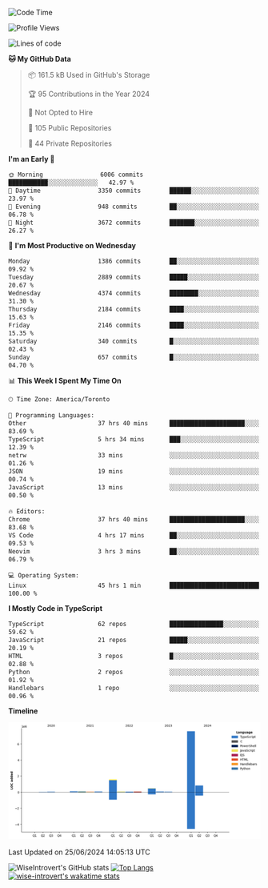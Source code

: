 <!--START_SECTION:waka-->
![Code Time](http://img.shields.io/badge/Code%20Time-1%2C787%20hrs%2057%20mins-blue)

![Profile Views](http://img.shields.io/badge/Profile%20Views-0-blue)

![Lines of code](https://img.shields.io/badge/From%20Hello%20World%20I%27ve%20Written-11.2%20million%20lines%20of%20code-blue)

**🐱 My GitHub Data** 

> 📦 161.5 kB Used in GitHub's Storage 
 > 
> 🏆 95 Contributions in the Year 2024
 > 
> 🚫 Not Opted to Hire
 > 
> 📜 105 Public Repositories 
 > 
> 🔑 44 Private Repositories 
 > 
**I'm an Early 🐤** 

```text
🌞 Morning                6006 commits        ███████████░░░░░░░░░░░░░░   42.97 % 
🌆 Daytime                3350 commits        ██████░░░░░░░░░░░░░░░░░░░   23.97 % 
🌃 Evening                948 commits         ██░░░░░░░░░░░░░░░░░░░░░░░   06.78 % 
🌙 Night                  3672 commits        ███████░░░░░░░░░░░░░░░░░░   26.27 % 
```
📅 **I'm Most Productive on Wednesday** 

```text
Monday                   1386 commits        ██░░░░░░░░░░░░░░░░░░░░░░░   09.92 % 
Tuesday                  2889 commits        █████░░░░░░░░░░░░░░░░░░░░   20.67 % 
Wednesday                4374 commits        ████████░░░░░░░░░░░░░░░░░   31.30 % 
Thursday                 2184 commits        ████░░░░░░░░░░░░░░░░░░░░░   15.63 % 
Friday                   2146 commits        ████░░░░░░░░░░░░░░░░░░░░░   15.35 % 
Saturday                 340 commits         █░░░░░░░░░░░░░░░░░░░░░░░░   02.43 % 
Sunday                   657 commits         █░░░░░░░░░░░░░░░░░░░░░░░░   04.70 % 
```


📊 **This Week I Spent My Time On** 

```text
🕑︎ Time Zone: America/Toronto

💬 Programming Languages: 
Other                    37 hrs 40 mins      █████████████████████░░░░   83.69 % 
TypeScript               5 hrs 34 mins       ███░░░░░░░░░░░░░░░░░░░░░░   12.39 % 
netrw                    33 mins             ░░░░░░░░░░░░░░░░░░░░░░░░░   01.26 % 
JSON                     19 mins             ░░░░░░░░░░░░░░░░░░░░░░░░░   00.74 % 
JavaScript               13 mins             ░░░░░░░░░░░░░░░░░░░░░░░░░   00.50 % 

🔥 Editors: 
Chrome                   37 hrs 40 mins      █████████████████████░░░░   83.68 % 
VS Code                  4 hrs 17 mins       ██░░░░░░░░░░░░░░░░░░░░░░░   09.53 % 
Neovim                   3 hrs 3 mins        ██░░░░░░░░░░░░░░░░░░░░░░░   06.79 % 

💻 Operating System: 
Linux                    45 hrs 1 min        █████████████████████████   100.00 % 
```

**I Mostly Code in TypeScript** 

```text
TypeScript               62 repos            ███████████████░░░░░░░░░░   59.62 % 
JavaScript               21 repos            █████░░░░░░░░░░░░░░░░░░░░   20.19 % 
HTML                     3 repos             █░░░░░░░░░░░░░░░░░░░░░░░░   02.88 % 
Python                   2 repos             ░░░░░░░░░░░░░░░░░░░░░░░░░   01.92 % 
Handlebars               1 repo              ░░░░░░░░░░░░░░░░░░░░░░░░░   00.96 % 
```



**Timeline**

![Lines of Code chart](https://raw.githubusercontent.com/wise-introvert/wise-introvert/master/assets/bar_graph.png)


 Last Updated on 25/06/2024 14:05:13 UTC
<!--END_SECTION:waka-->

![WiseIntrovert's GitHub stats](https://github-readme-stats.vercel.app/api?username=wise-introvert&count_private=true&show_icons=true)
[![Top Langs](https://github-readme-stats.vercel.app/api/top-langs/?username=wise-introvert&langs_count=10)](https://github.com/anuraghazra/github-readme-stats)
[![wise-introvert's wakatime stats](https://github-readme-stats.vercel.app/api/wakatime?username=wiseintrovert)](https://github.com/anuraghazra/github-readme-stats)
